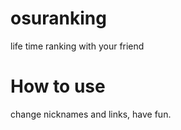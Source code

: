 # osuranking
life time ranking with your friend

# How to use
change nicknames and links, have fun.
